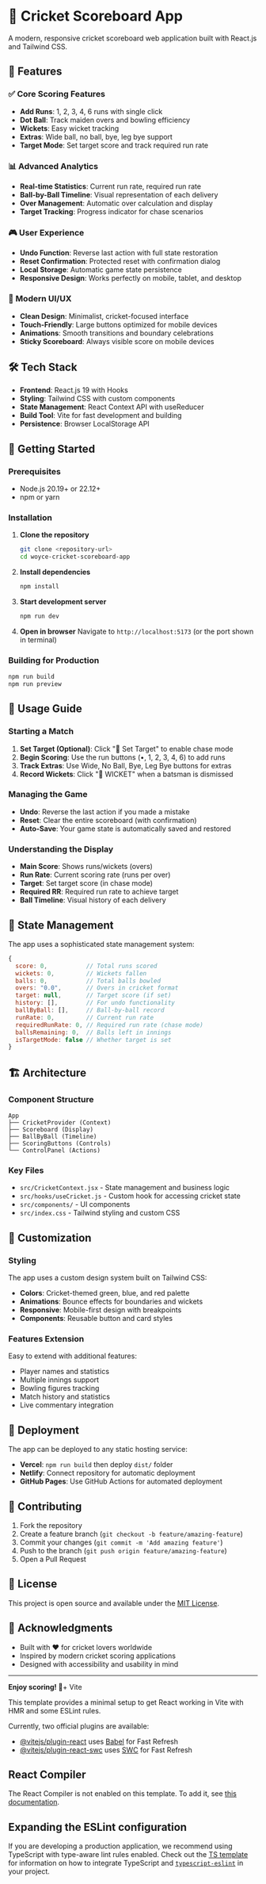# 🏏 Cricket Scoreboard App

A modern, responsive cricket scoreboard web application built with React.js and Tailwind CSS.

## 🚀 Features

### ✅ Core Scoring Features
- **Add Runs**: 1, 2, 3, 4, 6 runs with single click
- **Dot Ball**: Track maiden overs and bowling efficiency
- **Wickets**: Easy wicket tracking
- **Extras**: Wide ball, no ball, bye, leg bye support
- **Target Mode**: Set target score and track required run rate

### 📊 Advanced Analytics
- **Real-time Statistics**: Current run rate, required run rate
- **Ball-by-Ball Timeline**: Visual representation of each delivery
- **Over Management**: Automatic over calculation and display
- **Target Tracking**: Progress indicator for chase scenarios

### 🎮 User Experience
- **Undo Function**: Reverse last action with full state restoration
- **Reset Confirmation**: Protected reset with confirmation dialog
- **Local Storage**: Automatic game state persistence
- **Responsive Design**: Works perfectly on mobile, tablet, and desktop

### 🎨 Modern UI/UX
- **Clean Design**: Minimalist, cricket-focused interface
- **Touch-Friendly**: Large buttons optimized for mobile devices
- **Animations**: Smooth transitions and boundary celebrations
- **Sticky Scoreboard**: Always visible score on mobile devices

## 🛠️ Tech Stack

- **Frontend**: React.js 19 with Hooks
- **Styling**: Tailwind CSS with custom components
- **State Management**: React Context API with useReducer
- **Build Tool**: Vite for fast development and building
- **Persistence**: Browser LocalStorage API

## 🚀 Getting Started

### Prerequisites
- Node.js 20.19+ or 22.12+
- npm or yarn

### Installation

1. **Clone the repository**
   ```bash
   git clone <repository-url>
   cd woyce-cricket-scoreboard-app
   ```

2. **Install dependencies**
   ```bash
   npm install
   ```

3. **Start development server**
   ```bash
   npm run dev
   ```

4. **Open in browser**
   Navigate to `http://localhost:5173` (or the port shown in terminal)

### Building for Production

```bash
npm run build
npm run preview
```

## 📱 Usage Guide

### Starting a Match
1. **Set Target (Optional)**: Click "🎯 Set Target" to enable chase mode
2. **Begin Scoring**: Use the run buttons (•, 1, 2, 3, 4, 6) to add runs
3. **Track Extras**: Use Wide, No Ball, Bye, Leg Bye buttons for extras
4. **Record Wickets**: Click "🏏 WICKET" when a batsman is dismissed

### Managing the Game
- **Undo**: Reverse the last action if you made a mistake
- **Reset**: Clear the entire scoreboard (with confirmation)
- **Auto-Save**: Your game state is automatically saved and restored

### Understanding the Display
- **Main Score**: Shows runs/wickets (overs)
- **Run Rate**: Current scoring rate (runs per over)
- **Target**: Set target score (in chase mode)
- **Required RR**: Required run rate to achieve target
- **Ball Timeline**: Visual history of each delivery

## 🎯 State Management

The app uses a sophisticated state management system:

```javascript
{
  score: 0,           // Total runs scored
  wickets: 0,         // Wickets fallen
  balls: 0,           // Total balls bowled
  overs: "0.0",       // Overs in cricket format
  target: null,       // Target score (if set)
  history: [],        // For undo functionality
  ballByBall: [],     // Ball-by-ball record
  runRate: 0,         // Current run rate
  requiredRunRate: 0, // Required run rate (chase mode)
  ballsRemaining: 0,  // Balls left in innings
  isTargetMode: false // Whether target is set
}
```

## 🏗️ Architecture

### Component Structure
```
App
├── CricketProvider (Context)
├── Scoreboard (Display)
├── BallByBall (Timeline)
├── ScoringButtons (Controls)
└── ControlPanel (Actions)
```

### Key Files
- `src/CricketContext.jsx` - State management and business logic
- `src/hooks/useCricket.js` - Custom hook for accessing cricket state
- `src/components/` - UI components
- `src/index.css` - Tailwind styling and custom CSS

## 🎨 Customization

### Styling
The app uses a custom design system built on Tailwind CSS:
- **Colors**: Cricket-themed green, blue, and red palette
- **Animations**: Bounce effects for boundaries and wickets
- **Responsive**: Mobile-first design with breakpoints
- **Components**: Reusable button and card styles

### Features Extension
Easy to extend with additional features:
- Player names and statistics
- Multiple innings support
- Bowling figures tracking
- Match history and statistics
- Live commentary integration

## 🚀 Deployment

The app can be deployed to any static hosting service:

- **Vercel**: `npm run build` then deploy `dist/` folder
- **Netlify**: Connect repository for automatic deployment
- **GitHub Pages**: Use GitHub Actions for automated deployment

## 🤝 Contributing

1. Fork the repository
2. Create a feature branch (`git checkout -b feature/amazing-feature`)
3. Commit your changes (`git commit -m 'Add amazing feature'`)
4. Push to the branch (`git push origin feature/amazing-feature`)
5. Open a Pull Request

## 📝 License

This project is open source and available under the [MIT License](LICENSE).

## 🙏 Acknowledgments

- Built with ❤️ for cricket lovers worldwide
- Inspired by modern cricket scoring applications
- Designed with accessibility and usability in mind

---

**Enjoy scoring! 🏏**+ Vite

This template provides a minimal setup to get React working in Vite with HMR and some ESLint rules.

Currently, two official plugins are available:

- [@vitejs/plugin-react](https://github.com/vitejs/vite-plugin-react/blob/main/packages/plugin-react) uses [Babel](https://babeljs.io/) for Fast Refresh
- [@vitejs/plugin-react-swc](https://github.com/vitejs/vite-plugin-react/blob/main/packages/plugin-react-swc) uses [SWC](https://swc.rs/) for Fast Refresh

## React Compiler

The React Compiler is not enabled on this template. To add it, see [this documentation](https://react.dev/learn/react-compiler/installation).

## Expanding the ESLint configuration

If you are developing a production application, we recommend using TypeScript with type-aware lint rules enabled. Check out the [TS template](https://github.com/vitejs/vite/tree/main/packages/create-vite/template-react-ts) for information on how to integrate TypeScript and [`typescript-eslint`](https://typescript-eslint.io) in your project.
